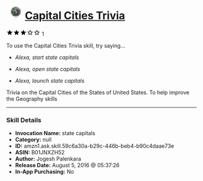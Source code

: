 # &nbsp;<img src="skill_icon" alt="Capital Cities Trivia icon" width="36"> [Capital Cities Trivia](http://alexa.amazon.com/#skills/amzn1.ask.skill.59c6a30a-b29c-446b-beb4-b90c4daae73e)
![3 stars](../../images/ic_star_black_18dp_1x.png)![3 stars](../../images/ic_star_black_18dp_1x.png)![3 stars](../../images/ic_star_black_18dp_1x.png)![3 stars](../../images/ic_star_border_black_18dp_1x.png)![3 stars](../../images/ic_star_border_black_18dp_1x.png) 1

To use the Capital Cities Trivia skill, try saying...

* *Alexa, start state capitals*

* *Alexa, open state capitals*

* *Alexa, launch state capitals*

Trivia on the Capital Cities of the States of United States. To help improve the Geography skills

***

### Skill Details

* **Invocation Name:** state capitals
* **Category:** null
* **ID:** amzn1.ask.skill.59c6a30a-b29c-446b-beb4-b90c4daae73e
* **ASIN:** B01JNXZH52
* **Author:** Jogesh Palenkara
* **Release Date:** August 5, 2016 @ 05:37:26
* **In-App Purchasing:** No
